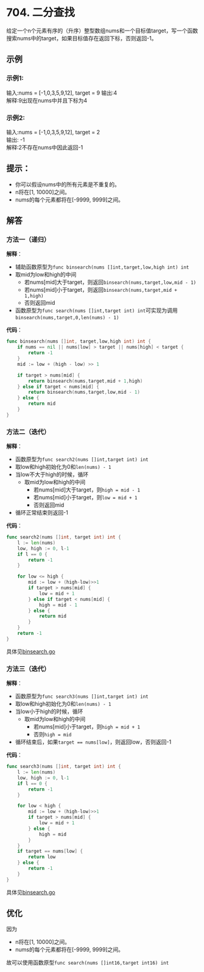 # 704. 二分查找
给定一个n个元素有序的（升序）整型数组nums和一个目标值target，写一个函数搜索nums中的target，如果目标值存在返回下标，否则返回-1。

## 示例
### 示例1:

输入:nums = [-1,0,3,5,9,12], target = 9 
输出:4  
解释:9出现在nums中并且下标为4  

### 示例2:

输入:nums = [-1,0,3,5,9,12], target = 2  
输出: -1  
解释:2不存在nums中因此返回-1  

## 提示：
- 你可以假设nums中的所有元素是不重复的。
- n将在[1, 10000]之间。
- nums的每个元素都将在[-9999, 9999]之间。

## 解答
### 方法一（递归）
**解释**：
- 辅助函数原型为`func binsearch(nums []int,target,low,high int) int`
- 取mid为low和high的中间
  - 若nums[mid]大于target，则返回`binsearch(nums,target,low,mid - 1)`
  - 若nums[mid]小于target，则返回`binsearch(nums,target,mid + 1,high)`  
  - 否则返回mid
- 函数原型为`func search(nums []int,target int) int`可实现为调用`binsearch(nums,target,0,len(nums) - 1)`

**代码**： 
```go
func binsearch(nums []int, target,low,high int) int {
    if nums == nil || nums[low] > target || nums[high] < target {
        return -1
    }
    mid := low + (high - low) >> 1

    if target > nums[mid] {
        return binsearch(nums,target,mid + 1,high)
    } else if target < nums[mid] {
        return binsearch(nums,target,low,mid - 1)
    } else {
        return mid
    }
}
```

### 方法二（迭代）
**解释**：
- 函数原型为`func search2(nums []int,target int) int`
- 取low和high初始化为0和`len(nums) - 1`
- 当low不大于high的时候，循环
  - 取mid为low和high的中间
    - 若nums[mid]大于target，则`high = mid - 1`
    - 若nums[mid]小于target，则`low = mid + 1`  
    - 否则返回mid
- 循环正常结束则返回-1

**代码**： 
```go
func search2(nums []int, target int) int {
	l := len(nums)
	low, high := 0, l-1
	if l == 0 {
		return -1
	}

	for low <= high {
		mid := low + (high-low)>>1
		if target > nums[mid] {
			low = mid + 1
		} else if target < nums[mid] {
			high = mid - 1
		} else {
			return mid
		}
	}
	return -1
}
```
具体见[binsearch.go](binsearch.go)

### 方法三（迭代）
**解释**：
- 函数原型为`func search3(nums []int,target int) int`
- 取low和high初始化为0和`len(nums) - 1`
- 当low小于high的时候，循环
  - 取mid为low和high的中间
    - 若nums[mid]小于target，则`high = mid + 1`
    - 否则`high = mid`
- 循环结束后，如果`target == nums[low]`，则返回low，否则返回-1

**代码**： 
```go
func search3(nums []int, target int) int {
	l := len(nums)
	low, high := 0, l-1
	if l == 0 {
		return -1
	}

	for low < high {
		mid := low + (high-low)>>1
		if target > nums[mid] {
			low = mid + 1
		} else {
			high = mid
		}
	}
	if target == nums[low] {
		return low
	} else {
		return -1
	}
}
```
具体见[binsearch.go](binsearch.go)

## 优化
因为
- n将在[1, 10000]之间。
- nums的每个元素都将在[-9999, 9999]之间。

故可以使用函数原型`func search(nums []int16,target int16) int`